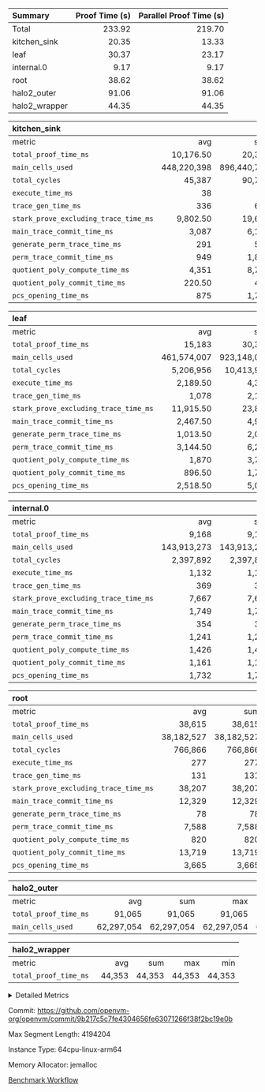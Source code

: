 | Summary | Proof Time (s) | Parallel Proof Time (s) |
|:---|---:|---:|
| Total |  233.92 |  219.70 |
| kitchen_sink |  20.35 |  13.33 |
| leaf |  30.37 |  23.17 |
| internal.0 |  9.17 |  9.17 |
| root |  38.62 |  38.62 |
| halo2_outer |  91.06 |  91.06 |
| halo2_wrapper |  44.35 |  44.35 |


| kitchen_sink |||||
|:---|---:|---:|---:|---:|
|metric|avg|sum|max|min|
| `total_proof_time_ms ` |  10,176.50 |  20,353 |  13,332 |  7,021 |
| `main_cells_used     ` |  448,220,398 |  896,440,796 |  632,077,133 |  264,363,663 |
| `total_cycles        ` |  45,387 |  90,774 |  78,577 |  12,197 |
| `execute_time_ms     ` |  38 |  76 |  57 |  19 |
| `trace_gen_time_ms   ` |  336 |  672 |  425 |  247 |
| `stark_prove_excluding_trace_time_ms` |  9,802.50 |  19,605 |  12,850 |  6,755 |
| `main_trace_commit_time_ms` |  3,087 |  6,174 |  4,144 |  2,030 |
| `generate_perm_trace_time_ms` |  291 |  582 |  380 |  202 |
| `perm_trace_commit_time_ms` |  949 |  1,898 |  1,265 |  633 |
| `quotient_poly_compute_time_ms` |  4,351 |  8,702 |  5,778 |  2,924 |
| `quotient_poly_commit_time_ms` |  220.50 |  441 |  256 |  185 |
| `pcs_opening_time_ms ` |  875 |  1,750 |  982 |  768 |

| leaf |||||
|:---|---:|---:|---:|---:|
|metric|avg|sum|max|min|
| `total_proof_time_ms ` |  15,183 |  30,366 |  23,168 |  7,198 |
| `main_cells_used     ` |  461,574,007 |  923,148,014 |  738,150,339 |  184,997,675 |
| `total_cycles        ` |  5,206,956 |  10,413,912 |  8,057,485 |  2,356,427 |
| `execute_time_ms     ` |  2,189.50 |  4,379 |  3,341 |  1,038 |
| `trace_gen_time_ms   ` |  1,078 |  2,156 |  1,637 |  519 |
| `stark_prove_excluding_trace_time_ms` |  11,915.50 |  23,831 |  18,190 |  5,641 |
| `main_trace_commit_time_ms` |  2,467.50 |  4,935 |  3,824 |  1,111 |
| `generate_perm_trace_time_ms` |  1,013.50 |  2,027 |  1,571 |  456 |
| `perm_trace_commit_time_ms` |  3,144.50 |  6,289 |  4,904 |  1,385 |
| `quotient_poly_compute_time_ms` |  1,870 |  3,740 |  2,855 |  885 |
| `quotient_poly_commit_time_ms` |  896.50 |  1,793 |  1,326 |  467 |
| `pcs_opening_time_ms ` |  2,518.50 |  5,037 |  3,704 |  1,333 |

| internal.0 |||||
|:---|---:|---:|---:|---:|
|metric|avg|sum|max|min|
| `total_proof_time_ms ` |  9,168 |  9,168 |  9,168 |  9,168 |
| `main_cells_used     ` |  143,913,273 |  143,913,273 |  143,913,273 |  143,913,273 |
| `total_cycles        ` |  2,397,892 |  2,397,892 |  2,397,892 |  2,397,892 |
| `execute_time_ms     ` |  1,132 |  1,132 |  1,132 |  1,132 |
| `trace_gen_time_ms   ` |  369 |  369 |  369 |  369 |
| `stark_prove_excluding_trace_time_ms` |  7,667 |  7,667 |  7,667 |  7,667 |
| `main_trace_commit_time_ms` |  1,749 |  1,749 |  1,749 |  1,749 |
| `generate_perm_trace_time_ms` |  354 |  354 |  354 |  354 |
| `perm_trace_commit_time_ms` |  1,241 |  1,241 |  1,241 |  1,241 |
| `quotient_poly_compute_time_ms` |  1,426 |  1,426 |  1,426 |  1,426 |
| `quotient_poly_commit_time_ms` |  1,161 |  1,161 |  1,161 |  1,161 |
| `pcs_opening_time_ms ` |  1,732 |  1,732 |  1,732 |  1,732 |

| root |||||
|:---|---:|---:|---:|---:|
|metric|avg|sum|max|min|
| `total_proof_time_ms ` |  38,615 |  38,615 |  38,615 |  38,615 |
| `main_cells_used     ` |  38,182,527 |  38,182,527 |  38,182,527 |  38,182,527 |
| `total_cycles        ` |  766,866 |  766,866 |  766,866 |  766,866 |
| `execute_time_ms     ` |  277 |  277 |  277 |  277 |
| `trace_gen_time_ms   ` |  131 |  131 |  131 |  131 |
| `stark_prove_excluding_trace_time_ms` |  38,207 |  38,207 |  38,207 |  38,207 |
| `main_trace_commit_time_ms` |  12,329 |  12,329 |  12,329 |  12,329 |
| `generate_perm_trace_time_ms` |  78 |  78 |  78 |  78 |
| `perm_trace_commit_time_ms` |  7,588 |  7,588 |  7,588 |  7,588 |
| `quotient_poly_compute_time_ms` |  820 |  820 |  820 |  820 |
| `quotient_poly_commit_time_ms` |  13,719 |  13,719 |  13,719 |  13,719 |
| `pcs_opening_time_ms ` |  3,665 |  3,665 |  3,665 |  3,665 |

| halo2_outer |||||
|:---|---:|---:|---:|---:|
|metric|avg|sum|max|min|
| `total_proof_time_ms ` |  91,065 |  91,065 |  91,065 |  91,065 |
| `main_cells_used     ` |  62,297,054 |  62,297,054 |  62,297,054 |  62,297,054 |

| halo2_wrapper |||||
|:---|---:|---:|---:|---:|
|metric|avg|sum|max|min|
| `total_proof_time_ms ` |  44,353 |  44,353 |  44,353 |  44,353 |



<details>
<summary>Detailed Metrics</summary>

|  | execute_time_ms |
| --- |
|  | 267 | 

| group | total_proof_time_ms | num_segments | main_cells_used |
| --- | --- | --- | --- |
| halo2_outer | 91,065 |  | 62,297,054 | 
| halo2_wrapper | 44,353 |  |  | 
| kitchen_sink |  | 2 |  | 

| group | air_name | idx | rows | prep_cols | perm_cols | main_cols | cells |
| --- | --- | --- | --- | --- | --- | --- | --- |
| internal.0 | AccessAdapterAir<2> | 0 | 1,048,576 |  | 12 | 11 | 24,117,248 | 
| internal.0 | AccessAdapterAir<4> | 0 | 262,144 |  | 12 | 13 | 6,553,600 | 
| internal.0 | AccessAdapterAir<8> | 0 | 8,192 |  | 12 | 17 | 237,568 | 
| internal.0 | FriReducedOpeningAir | 0 | 1,048,576 |  | 44 | 27 | 74,448,896 | 
| internal.0 | JalRangeCheckAir | 0 | 131,072 |  | 16 | 12 | 3,670,016 | 
| internal.0 | NativePoseidon2Air<BabyBearParameters>, 1> | 0 | 262,144 |  | 160 | 398 | 146,276,352 | 
| internal.0 | PhantomAir | 0 | 65,536 |  | 8 | 6 | 917,504 | 
| internal.0 | ProgramAir | 0 | 131,072 |  | 8 | 10 | 2,359,296 | 
| internal.0 | VariableRangeCheckerAir | 0 | 262,144 | 2 | 8 | 1 | 2,359,296 | 
| internal.0 | VmAirWrapper<AluNativeAdapterAir, FieldArithmeticCoreAir> | 0 | 2,097,152 |  | 20 | 29 | 102,760,448 | 
| internal.0 | VmAirWrapper<BranchNativeAdapterAir, BranchEqualCoreAir<1> | 0 | 262,144 |  | 16 | 23 | 10,223,616 | 
| internal.0 | VmAirWrapper<NativeAdapterAir<2, 0>, PublicValuesCoreAir> | 0 | 64 |  | 16 | 23 | 2,496 | 
| internal.0 | VmAirWrapper<NativeLoadStoreAdapterAir<1>, NativeLoadStoreCoreAir<1> | 0 | 524,288 |  | 24 | 21 | 23,592,960 | 
| internal.0 | VmAirWrapper<NativeLoadStoreAdapterAir<4>, NativeLoadStoreCoreAir<4> | 0 | 262,144 |  | 24 | 27 | 13,369,344 | 
| internal.0 | VmAirWrapper<NativeVectorizedAdapterAir<4>, FieldExtensionCoreAir> | 0 | 262,144 |  | 20 | 38 | 15,204,352 | 
| internal.0 | VmConnectorAir | 0 | 2 | 1 | 12 | 5 | 34 | 
| internal.0 | VolatileBoundaryAir | 0 | 262,144 |  | 12 | 12 | 6,291,456 | 
| leaf | AccessAdapterAir<2> | 0 | 4,194,304 |  | 16 | 11 | 113,246,208 | 
| leaf | AccessAdapterAir<2> | 1 | 1,048,576 |  | 16 | 11 | 28,311,552 | 
| leaf | AccessAdapterAir<4> | 0 | 2,097,152 |  | 16 | 13 | 60,817,408 | 
| leaf | AccessAdapterAir<4> | 1 | 524,288 |  | 16 | 13 | 15,204,352 | 
| leaf | AccessAdapterAir<8> | 0 | 131,072 |  | 16 | 17 | 4,325,376 | 
| leaf | AccessAdapterAir<8> | 1 | 16,384 |  | 16 | 17 | 540,672 | 
| leaf | FriReducedOpeningAir | 0 | 8,388,608 |  | 84 | 27 | 931,135,488 | 
| leaf | FriReducedOpeningAir | 1 | 2,097,152 |  | 84 | 27 | 232,783,872 | 
| leaf | JalRangeCheckAir | 0 | 131,072 |  | 28 | 12 | 5,242,880 | 
| leaf | JalRangeCheckAir | 1 | 65,536 |  | 28 | 12 | 2,621,440 | 
| leaf | NativePoseidon2Air<BabyBearParameters>, 1> | 0 | 1,048,576 |  | 312 | 398 | 744,488,960 | 
| leaf | NativePoseidon2Air<BabyBearParameters>, 1> | 1 | 262,144 |  | 312 | 398 | 186,122,240 | 
| leaf | PhantomAir | 0 | 32,768 |  | 12 | 6 | 589,824 | 
| leaf | PhantomAir | 1 | 32,768 |  | 12 | 6 | 589,824 | 
| leaf | ProgramAir | 0 | 2,097,152 |  | 8 | 10 | 37,748,736 | 
| leaf | ProgramAir | 1 | 2,097,152 |  | 8 | 10 | 37,748,736 | 
| leaf | VariableRangeCheckerAir | 0 | 262,144 | 2 | 8 | 1 | 2,359,296 | 
| leaf | VariableRangeCheckerAir | 1 | 262,144 | 2 | 8 | 1 | 2,359,296 | 
| leaf | VmAirWrapper<AluNativeAdapterAir, FieldArithmeticCoreAir> | 0 | 4,194,304 |  | 36 | 29 | 272,629,760 | 
| leaf | VmAirWrapper<AluNativeAdapterAir, FieldArithmeticCoreAir> | 1 | 2,097,152 |  | 36 | 29 | 136,314,880 | 
| leaf | VmAirWrapper<BranchNativeAdapterAir, BranchEqualCoreAir<1> | 0 | 1,048,576 |  | 28 | 23 | 53,477,376 | 
| leaf | VmAirWrapper<BranchNativeAdapterAir, BranchEqualCoreAir<1> | 1 | 524,288 |  | 28 | 23 | 26,738,688 | 
| leaf | VmAirWrapper<NativeAdapterAir<2, 0>, PublicValuesCoreAir> | 0 | 64 |  | 28 | 27 | 3,520 | 
| leaf | VmAirWrapper<NativeAdapterAir<2, 0>, PublicValuesCoreAir> | 1 | 64 |  | 28 | 27 | 3,520 | 
| leaf | VmAirWrapper<NativeLoadStoreAdapterAir<1>, NativeLoadStoreCoreAir<1> | 0 | 2,097,152 |  | 40 | 21 | 127,926,272 | 
| leaf | VmAirWrapper<NativeLoadStoreAdapterAir<1>, NativeLoadStoreCoreAir<1> | 1 | 524,288 |  | 40 | 21 | 31,981,568 | 
| leaf | VmAirWrapper<NativeLoadStoreAdapterAir<4>, NativeLoadStoreCoreAir<4> | 0 | 524,288 |  | 40 | 27 | 35,127,296 | 
| leaf | VmAirWrapper<NativeLoadStoreAdapterAir<4>, NativeLoadStoreCoreAir<4> | 1 | 131,072 |  | 40 | 27 | 8,781,824 | 
| leaf | VmAirWrapper<NativeVectorizedAdapterAir<4>, FieldExtensionCoreAir> | 0 | 1,048,576 |  | 36 | 38 | 77,594,624 | 
| leaf | VmAirWrapper<NativeVectorizedAdapterAir<4>, FieldExtensionCoreAir> | 1 | 262,144 |  | 36 | 38 | 19,398,656 | 
| leaf | VmConnectorAir | 0 | 2 | 1 | 16 | 5 | 42 | 
| leaf | VmConnectorAir | 1 | 2 | 1 | 16 | 5 | 42 | 
| leaf | VolatileBoundaryAir | 0 | 1,048,576 |  | 20 | 12 | 33,554,432 | 
| leaf | VolatileBoundaryAir | 1 | 524,288 |  | 20 | 12 | 16,777,216 | 
| root | AccessAdapterAir<2> | 0 | 262,144 |  | 8 | 11 | 4,980,736 | 
| root | AccessAdapterAir<4> | 0 | 131,072 |  | 8 | 13 | 2,752,512 | 
| root | AccessAdapterAir<8> | 0 | 4,096 |  | 8 | 17 | 102,400 | 
| root | FriReducedOpeningAir | 0 | 131,072 |  | 24 | 27 | 6,684,672 | 
| root | JalRangeCheckAir | 0 | 32,768 |  | 12 | 12 | 786,432 | 
| root | NativePoseidon2Air<BabyBearParameters>, 1> | 0 | 32,768 |  | 84 | 398 | 15,794,176 | 
| root | PhantomAir | 0 | 8,192 |  | 8 | 6 | 114,688 | 
| root | ProgramAir | 0 | 131,072 |  | 8 | 10 | 2,359,296 | 
| root | VariableRangeCheckerAir | 0 | 262,144 | 2 | 8 | 1 | 2,359,296 | 
| root | VmAirWrapper<AluNativeAdapterAir, FieldArithmeticCoreAir> | 0 | 524,288 |  | 12 | 29 | 21,495,808 | 
| root | VmAirWrapper<BranchNativeAdapterAir, BranchEqualCoreAir<1> | 0 | 131,072 |  | 12 | 23 | 4,587,520 | 
| root | VmAirWrapper<NativeAdapterAir<2, 0>, PublicValuesCoreAir> | 0 | 64 |  | 12 | 22 | 2,176 | 
| root | VmAirWrapper<NativeLoadStoreAdapterAir<1>, NativeLoadStoreCoreAir<1> | 0 | 262,144 |  | 16 | 21 | 9,699,328 | 
| root | VmAirWrapper<NativeLoadStoreAdapterAir<4>, NativeLoadStoreCoreAir<4> | 0 | 65,536 |  | 16 | 27 | 2,818,048 | 
| root | VmAirWrapper<NativeVectorizedAdapterAir<4>, FieldExtensionCoreAir> | 0 | 65,536 |  | 12 | 38 | 3,276,800 | 
| root | VmConnectorAir | 0 | 2 | 1 | 8 | 5 | 26 | 
| root | VolatileBoundaryAir | 0 | 131,072 |  | 8 | 12 | 2,621,440 | 

| group | air_name | segment | rows | prep_cols | perm_cols | main_cols | cells |
| --- | --- | --- | --- | --- | --- | --- | --- |
| kitchen_sink | AccessAdapterAir<16> | 0 | 131,072 |  | 16 | 25 | 5,373,952 | 
| kitchen_sink | AccessAdapterAir<16> | 1 | 65,536 |  | 16 | 25 | 2,686,976 | 
| kitchen_sink | AccessAdapterAir<32> | 0 | 8,192 |  | 16 | 41 | 466,944 | 
| kitchen_sink | AccessAdapterAir<32> | 1 | 1,024 |  | 16 | 41 | 58,368 | 
| kitchen_sink | AccessAdapterAir<8> | 0 | 262,144 |  | 16 | 17 | 8,650,752 | 
| kitchen_sink | AccessAdapterAir<8> | 1 | 131,072 |  | 16 | 17 | 4,325,376 | 
| kitchen_sink | BitwiseOperationLookupAir<8> | 0 | 65,536 | 3 | 8 | 2 | 655,360 | 
| kitchen_sink | BitwiseOperationLookupAir<8> | 1 | 65,536 | 3 | 8 | 2 | 655,360 | 
| kitchen_sink | KeccakVmAir | 0 | 262,144 |  | 1,056 | 3,163 | 1,105,985,536 | 
| kitchen_sink | KeccakVmAir | 1 | 131,072 |  | 1,056 | 3,163 | 552,992,768 | 
| kitchen_sink | MemoryMerkleAir<8> | 0 | 8,192 |  | 16 | 32 | 393,216 | 
| kitchen_sink | MemoryMerkleAir<8> | 1 | 4,096 |  | 16 | 32 | 196,608 | 
| kitchen_sink | PersistentBoundaryAir<8> | 0 | 8,192 |  | 12 | 20 | 262,144 | 
| kitchen_sink | PersistentBoundaryAir<8> | 1 | 4,096 |  | 12 | 20 | 131,072 | 
| kitchen_sink | PhantomAir | 0 | 1 |  | 12 | 6 | 18 | 
| kitchen_sink | PhantomAir | 1 | 1 |  | 12 | 6 | 18 | 
| kitchen_sink | Poseidon2PeripheryAir<BabyBearParameters>, 1> | 0 | 4,096 |  | 8 | 300 | 1,261,568 | 
| kitchen_sink | Poseidon2PeripheryAir<BabyBearParameters>, 1> | 1 | 4,096 |  | 8 | 300 | 1,261,568 | 
| kitchen_sink | ProgramAir | 0 | 8,192 |  | 8 | 10 | 147,456 | 
| kitchen_sink | ProgramAir | 1 | 8,192 |  | 8 | 10 | 147,456 | 
| kitchen_sink | RangeTupleCheckerAir<2> | 0 | 2,097,152 | 2 | 8 | 1 | 18,874,368 | 
| kitchen_sink | RangeTupleCheckerAir<2> | 1 | 2,097,152 | 2 | 8 | 1 | 18,874,368 | 
| kitchen_sink | Sha256VmAir | 0 | 262,144 |  | 108 | 470 | 151,519,232 | 
| kitchen_sink | Sha256VmAir | 1 | 131,072 |  | 108 | 470 | 75,759,616 | 
| kitchen_sink | VariableRangeCheckerAir | 0 | 262,144 | 2 | 8 | 1 | 2,359,296 | 
| kitchen_sink | VariableRangeCheckerAir | 1 | 262,144 | 2 | 8 | 1 | 2,359,296 | 
| kitchen_sink | VmAirWrapper<Rv32BaseAluAdapterAir, BaseAluCoreAir<4, 8> | 0 | 16,384 |  | 52 | 36 | 1,441,792 | 
| kitchen_sink | VmAirWrapper<Rv32BaseAluAdapterAir, BaseAluCoreAir<4, 8> | 1 | 4,096 |  | 52 | 36 | 360,448 | 
| kitchen_sink | VmAirWrapper<Rv32BaseAluAdapterAir, LessThanCoreAir<4, 8> | 0 | 2,048 |  | 40 | 37 | 157,696 | 
| kitchen_sink | VmAirWrapper<Rv32BaseAluAdapterAir, LessThanCoreAir<4, 8> | 1 | 256 |  | 40 | 37 | 19,712 | 
| kitchen_sink | VmAirWrapper<Rv32BaseAluAdapterAir, ShiftCoreAir<4, 8> | 0 | 32 |  | 52 | 53 | 3,360 | 
| kitchen_sink | VmAirWrapper<Rv32BranchAdapterAir, BranchEqualCoreAir<4> | 0 | 4,096 |  | 28 | 26 | 221,184 | 
| kitchen_sink | VmAirWrapper<Rv32BranchAdapterAir, BranchEqualCoreAir<4> | 1 | 1,024 |  | 28 | 26 | 55,296 | 
| kitchen_sink | VmAirWrapper<Rv32BranchAdapterAir, BranchLessThanCoreAir<4, 8> | 0 | 4,096 |  | 32 | 32 | 262,144 | 
| kitchen_sink | VmAirWrapper<Rv32BranchAdapterAir, BranchLessThanCoreAir<4, 8> | 1 | 512 |  | 32 | 32 | 32,768 | 
| kitchen_sink | VmAirWrapper<Rv32CondRdWriteAdapterAir, Rv32JalLuiCoreAir> | 0 | 512 |  | 28 | 18 | 23,552 | 
| kitchen_sink | VmAirWrapper<Rv32CondRdWriteAdapterAir, Rv32JalLuiCoreAir> | 1 | 64 |  | 28 | 18 | 2,944 | 
| kitchen_sink | VmAirWrapper<Rv32HeapAdapterAir<2, 32, 32>, BaseAluCoreAir<32, 8> | 0 | 1,024 |  | 192 | 168 | 368,640 | 
| kitchen_sink | VmAirWrapper<Rv32HeapAdapterAir<2, 32, 32>, BaseAluCoreAir<32, 8> | 1 | 256 |  | 192 | 168 | 92,160 | 
| kitchen_sink | VmAirWrapper<Rv32HeapAdapterAir<2, 32, 32>, LessThanCoreAir<32, 8> | 0 | 1,024 |  | 68 | 169 | 242,688 | 
| kitchen_sink | VmAirWrapper<Rv32HeapAdapterAir<2, 32, 32>, LessThanCoreAir<32, 8> | 1 | 128 |  | 68 | 169 | 30,336 | 
| kitchen_sink | VmAirWrapper<Rv32HeapAdapterAir<2, 32, 32>, MultiplicationCoreAir<32, 8> | 0 | 256 |  | 192 | 164 | 91,136 | 
| kitchen_sink | VmAirWrapper<Rv32HeapAdapterAir<2, 32, 32>, MultiplicationCoreAir<32, 8> | 1 | 64 |  | 192 | 164 | 22,784 | 
| kitchen_sink | VmAirWrapper<Rv32HeapAdapterAir<2, 32, 32>, ShiftCoreAir<32, 8> | 0 | 512 |  | 164 | 241 | 207,360 | 
| kitchen_sink | VmAirWrapper<Rv32HeapAdapterAir<2, 32, 32>, ShiftCoreAir<32, 8> | 1 | 128 |  | 164 | 241 | 51,840 | 
| kitchen_sink | VmAirWrapper<Rv32HeapBranchAdapterAir<2, 32>, BranchEqualCoreAir<32> | 0 | 256 |  | 48 | 124 | 44,032 | 
| kitchen_sink | VmAirWrapper<Rv32HeapBranchAdapterAir<2, 32>, BranchEqualCoreAir<32> | 1 | 64 |  | 48 | 124 | 11,008 | 
| kitchen_sink | VmAirWrapper<Rv32IsEqualModAdapterAir<2, 1, 32, 32>, ModularIsEqualCoreAir<32, 4, 8> | 0 | 4 |  | 56 | 166 | 888 | 
| kitchen_sink | VmAirWrapper<Rv32IsEqualModAdapterAir<2, 3, 16, 48>, ModularIsEqualCoreAir<48, 4, 8> | 0 | 1 |  | 88 | 242 | 330 | 
| kitchen_sink | VmAirWrapper<Rv32JalrAdapterAir, Rv32JalrCoreAir> | 0 | 2,048 |  | 36 | 28 | 131,072 | 
| kitchen_sink | VmAirWrapper<Rv32JalrAdapterAir, Rv32JalrCoreAir> | 1 | 256 |  | 36 | 28 | 16,384 | 
| kitchen_sink | VmAirWrapper<Rv32LoadStoreAdapterAir, LoadStoreCoreAir<4> | 0 | 65,536 |  | 52 | 41 | 6,094,848 | 
| kitchen_sink | VmAirWrapper<Rv32LoadStoreAdapterAir, LoadStoreCoreAir<4> | 1 | 8,192 |  | 52 | 41 | 761,856 | 
| kitchen_sink | VmAirWrapper<Rv32MultAdapterAir, MultiplicationCoreAir<4, 8> | 0 | 4 |  | 52 | 31 | 332 | 
| kitchen_sink | VmAirWrapper<Rv32RdWriteAdapterAir, Rv32AuipcCoreAir> | 0 | 1,024 |  | 28 | 20 | 49,152 | 
| kitchen_sink | VmAirWrapper<Rv32RdWriteAdapterAir, Rv32AuipcCoreAir> | 1 | 128 |  | 28 | 20 | 6,144 | 
| kitchen_sink | VmAirWrapper<Rv32VecHeapAdapterAir<1, 2, 2, 32, 32>, FieldExpressionCoreAir> | 0 | 1 |  | 836 | 547 | 1,383 | 
| kitchen_sink | VmAirWrapper<Rv32VecHeapAdapterAir<1, 6, 6, 16, 16>, FieldExpressionCoreAir> | 0 | 1 |  | 1,668 | 1,020 | 2,688 | 
| kitchen_sink | VmAirWrapper<Rv32VecHeapAdapterAir<2, 1, 1, 32, 32>, FieldExpressionCoreAir> | 0 | 64 |  | 384 | 294 | 41,920 | 
| kitchen_sink | VmAirWrapper<Rv32VecHeapAdapterAir<2, 2, 2, 32, 32>, FieldExpressionCoreAir> | 0 | 1 |  | 860 | 625 | 1,485 | 
| kitchen_sink | VmAirWrapper<Rv32VecHeapAdapterAir<2, 3, 3, 16, 16>, FieldExpressionCoreAir> | 0 | 1 |  | 496 | 393 | 889 | 
| kitchen_sink | VmAirWrapper<Rv32VecHeapAdapterAir<2, 6, 6, 16, 16>, FieldExpressionCoreAir> | 0 | 1 |  | 1,340 | 949 | 2,289 | 
| kitchen_sink | VmConnectorAir | 0 | 2 | 1 | 16 | 5 | 42 | 
| kitchen_sink | VmConnectorAir | 1 | 2 | 1 | 16 | 5 | 42 | 

| group | idx | trace_gen_time_ms | total_proof_time_ms | total_cycles | total_cells | stark_prove_excluding_trace_time_ms | quotient_poly_compute_time_ms | quotient_poly_commit_time_ms | perm_trace_commit_time_ms | pcs_opening_time_ms | main_trace_commit_time_ms | main_cells_used | generate_perm_trace_time_ms | execute_time_ms |
| --- | --- | --- | --- | --- | --- | --- | --- | --- | --- | --- | --- | --- | --- | --- |
| internal.0 | 0 | 369 | 9,168 | 2,397,892 | 432,384,482 | 7,667 | 1,426 | 1,161 | 1,241 | 1,732 | 1,749 | 143,913,273 | 354 | 1,132 | 
| leaf | 0 | 1,637 | 23,168 | 8,057,485 | 2,500,267,498 | 18,190 | 2,855 | 1,326 | 4,904 | 3,704 | 3,824 | 738,150,339 | 1,571 | 3,341 | 
| leaf | 1 | 519 | 7,198 | 2,356,427 | 746,278,378 | 5,641 | 885 | 467 | 1,385 | 1,333 | 1,111 | 184,997,675 | 456 | 1,038 | 
| root | 0 | 131 | 38,615 | 766,866 | 80,435,354 | 38,207 | 820 | 13,719 | 7,588 | 3,665 | 12,329 | 38,182,527 | 78 | 277 | 

| group | idx | trace_height_constraint | weighted_sum | threshold |
| --- | --- | --- | --- | --- |
| internal.0 | 0 | 0 | 10,354,820 | 2,013,265,921 | 
| internal.0 | 0 | 1 | 60,317,952 | 2,013,265,921 | 
| internal.0 | 0 | 2 | 5,177,410 | 2,013,265,921 | 
| internal.0 | 0 | 3 | 60,047,620 | 2,013,265,921 | 
| internal.0 | 0 | 4 | 524,288 | 2,013,265,921 | 
| internal.0 | 0 | 5 | 136,815,306 | 2,013,265,921 | 
| leaf | 0 | 0 | 39,125,124 | 2,013,265,921 | 
| leaf | 0 | 1 | 291,111,168 | 2,013,265,921 | 
| leaf | 0 | 2 | 19,562,562 | 2,013,265,921 | 
| leaf | 0 | 3 | 288,096,516 | 2,013,265,921 | 
| leaf | 0 | 4 | 2,097,152 | 2,013,265,921 | 
| leaf | 0 | 5 | 642,351,818 | 2,013,265,921 | 
| leaf | 1 | 0 | 12,517,508 | 2,013,265,921 | 
| leaf | 1 | 1 | 80,658,688 | 2,013,265,921 | 
| leaf | 1 | 2 | 6,258,754 | 2,013,265,921 | 
| leaf | 1 | 3 | 80,773,380 | 2,013,265,921 | 
| leaf | 1 | 4 | 524,288 | 2,013,265,921 | 
| leaf | 1 | 5 | 183,091,914 | 2,013,265,921 | 
| root | 0 | 0 | 2,252,928 | 2,013,265,921 | 
| root | 0 | 1 | 14,557,184 | 2,013,265,921 | 
| root | 0 | 2 | 1,126,464 | 2,013,265,921 | 
| root | 0 | 3 | 15,540,224 | 2,013,265,921 | 
| root | 0 | 4 | 262,144 | 2,013,265,921 | 
| root | 0 | 5 | 34,263,234 | 2,013,265,921 | 

| group | segment | trace_gen_time_ms | total_proof_time_ms | total_cycles | total_cells | stark_prove_excluding_trace_time_ms | quotient_poly_compute_time_ms | quotient_poly_commit_time_ms | perm_trace_commit_time_ms | pcs_opening_time_ms | main_trace_commit_time_ms | main_cells_used | generate_perm_trace_time_ms | execute_time_ms |
| --- | --- | --- | --- | --- | --- | --- | --- | --- | --- | --- | --- | --- | --- | --- |
| kitchen_sink | 0 | 425 | 13,332 | 78,577 | 1,305,398,457 | 12,850 | 5,778 | 256 | 1,265 | 982 | 4,144 | 632,077,133 | 380 | 57 | 
| kitchen_sink | 1 | 247 | 7,021 | 12,197 | 660,912,572 | 6,755 | 2,924 | 185 | 633 | 768 | 2,030 | 264,363,663 | 202 | 19 | 

| group | segment | trace_height_constraint | weighted_sum | threshold |
| --- | --- | --- | --- | --- |
| kitchen_sink | 0 | 0 | 1,246,656 | 2,013,265,921 | 
| kitchen_sink | 0 | 1 | 28,013,068 | 2,013,265,921 | 
| kitchen_sink | 0 | 2 | 623,328 | 2,013,265,921 | 
| kitchen_sink | 0 | 3 | 27,783,323 | 2,013,265,921 | 
| kitchen_sink | 0 | 4 | 32,768 | 2,013,265,921 | 
| kitchen_sink | 0 | 5 | 16,384 | 2,013,265,921 | 
| kitchen_sink | 0 | 6 | 42,884,334 | 2,013,265,921 | 
| kitchen_sink | 0 | 7 | 524,288 | 2,013,265,921 | 
| kitchen_sink | 0 | 8 | 8,208 | 2,013,265,921 | 
| kitchen_sink | 0 | 9 | 103,635,013 | 2,013,265,921 | 
| kitchen_sink | 1 | 0 | 554,630 | 2,013,265,921 | 
| kitchen_sink | 1 | 1 | 13,794,432 | 2,013,265,921 | 
| kitchen_sink | 1 | 2 | 277,315 | 2,013,265,921 | 
| kitchen_sink | 1 | 3 | 13,614,340 | 2,013,265,921 | 
| kitchen_sink | 1 | 4 | 16,384 | 2,013,265,921 | 
| kitchen_sink | 1 | 5 | 8,192 | 2,013,265,921 | 
| kitchen_sink | 1 | 6 | 21,399,936 | 2,013,265,921 | 
| kitchen_sink | 1 | 7 | 262,144 | 2,013,265,921 | 
| kitchen_sink | 1 | 8 | 2,048 | 2,013,265,921 | 
| kitchen_sink | 1 | 9 | 52,432,077 | 2,013,265,921 | 

</details>


Commit: https://github.com/openvm-org/openvm/commit/9b217c5c7fe4304656fe63071266f38f2bc19e0b

Max Segment Length: 4194204

Instance Type: 64cpu-linux-arm64

Memory Allocator: jemalloc

[Benchmark Workflow](https://github.com/openvm-org/openvm/actions/runs/15355091158)
